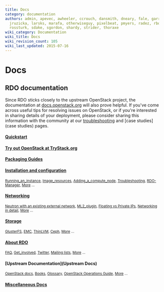 ```yaml
---
title: Docs
category: documentation
authors: admin, apevec, awheeler, ccrouch, dansmith, dneary, fale, garrett, jlibosva,
  jruzicka, larsks, marafa, otherwiseguy, pixelbeat, pmyers, radez, rbowen, rkukura,
  rossturk, sdake, sgordon, shardy, strider, thoraxe
wiki_category: Documentation
wiki_title: Docs
wiki_revision_count: 105
wiki_last_updated: 2015-07-16
---
```


# Docs

## RDO documentation

Since RDO sticks closely to the upstream OpenStack project, the documentation at [docs.openstack.org](http://docs.openstack.org) will also prove helpful. If you've come across useful tips for resolving issues on OpenStack, or if you're interested in sharing details of your deployment, please consider sharing this information with the community at our [troubleshooting](troubleshooting) and [case studies](case studies) pages.

#### [Quickstart](Quickstart)

#### [Try out OpenStack at TryStack.org](http://trystack.org/)

#### [Packaging Guides](https://rdoproject.org/packaging/index.html)

#### [Installation and configuration](/install/)

<small>[Running_an_instance](Running_an_instance), [Image_resources](Image_resources), [Adding_a_compute_node](Adding_a_compute_node), [Troubleshooting](Troubleshooting), [RDO-Manager](RDO-Manager), [More](Install) ...</small>

#### [Networking](Docs/Networking)

<small>[Neutron with an existing external network](Neutron_with_existing_external_network), [ML2_plugin](ML2_plugin), [Floating vs Private IPs](Difference_between_Floating_IP_and_private_IP), [Networking in detail](Networking_in_too_much_detail), [More](Docs/Networking) ... </small>

#### [Storage](Docs/Storage)

<small>[GlusterFS](Using_GlusterFS_for_Cinder_with_RDO_Havana), [EMC](https://wiki.openstack.org/wiki/How_to_deploy_cinder_with_EMC_plug-in), [ThinLVM](Using_ThinLVM_for_Cinder_with_RDO_Havana), [Ceph](http://openstack.redhat.com/Using_Ceph_for_Cinder_with_RDO_Havana), [More](Docs/Storage) ...</small>

#### [About RDO](Docs/About)

<small>[FAQ](Frequently_Asked_Questions), [Get_involved](Get_involved), [Twitter](http://twitter.com/rdocommunity), [Mailing lists](Mailing_lists), [More](Docs/About) ...</small>

#### [Upstream Documentation](Upstream Docs)

<small>[OpenStack docs](http://docs.openstack.org/), [Books](http://openstack.redhat.com/Books), [Glossary](http://docs.openstack.org/glossary/content/glossary.html), [OpenStack Operations Guide](http://docs.openstack.org/trunk/openstack-ops/content/index.html), [More](UpstreamDocs) ...</small>

#### [Miscellaneous Docs](Docs/Misc)
